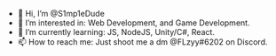 - 👋 Hi, I’m @S1mp1eDude
- 👀 I’m interested in: Web Development, and Game Development.
- 🌱 I’m currently learning: JS, NodeJS, Unity/C#, React.
- 📫 How to reach me: Just shoot me a dm @FLzyy#6202 on Discord.
